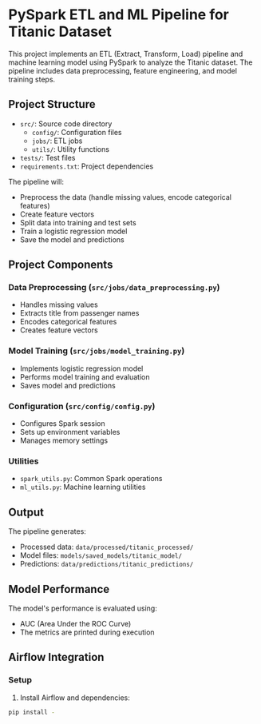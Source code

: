 # PySpark ETL and ML Pipeline for Titanic Dataset

This project implements an ETL (Extract, Transform, Load) pipeline and machine learning model using PySpark to analyze the Titanic dataset. The pipeline includes data preprocessing, feature engineering, and model training steps.

## Project Structure

- `src/`: Source code directory
  - `config/`: Configuration files
  - `jobs/`: ETL jobs
  - `utils/`: Utility functions
- `tests/`: Test files
- `requirements.txt`: Project dependencies

The pipeline will:
- Preprocess the data (handle missing values, encode categorical features)
- Create feature vectors
- Split data into training and test sets
- Train a logistic regression model
- Save the model and predictions

## Project Components

### Data Preprocessing (`src/jobs/data_preprocessing.py`)
- Handles missing values
- Extracts title from passenger names
- Encodes categorical features
- Creates feature vectors

### Model Training (`src/jobs/model_training.py`)
- Implements logistic regression model
- Performs model training and evaluation
- Saves model and predictions

### Configuration (`src/config/config.py`)
- Configures Spark session
- Sets up environment variables
- Manages memory settings

### Utilities
- `spark_utils.py`: Common Spark operations
- `ml_utils.py`: Machine learning utilities

## Output

The pipeline generates:
- Processed data: `data/processed/titanic_processed/`
- Model files: `models/saved_models/titanic_model/`
- Predictions: `data/predictions/titanic_predictions/`

## Model Performance

The model's performance is evaluated using:
- AUC (Area Under the ROC Curve)
- The metrics are printed during execution

## Airflow Integration

### Setup

1. Install Airflow and dependencies:
```bash
pip install -
